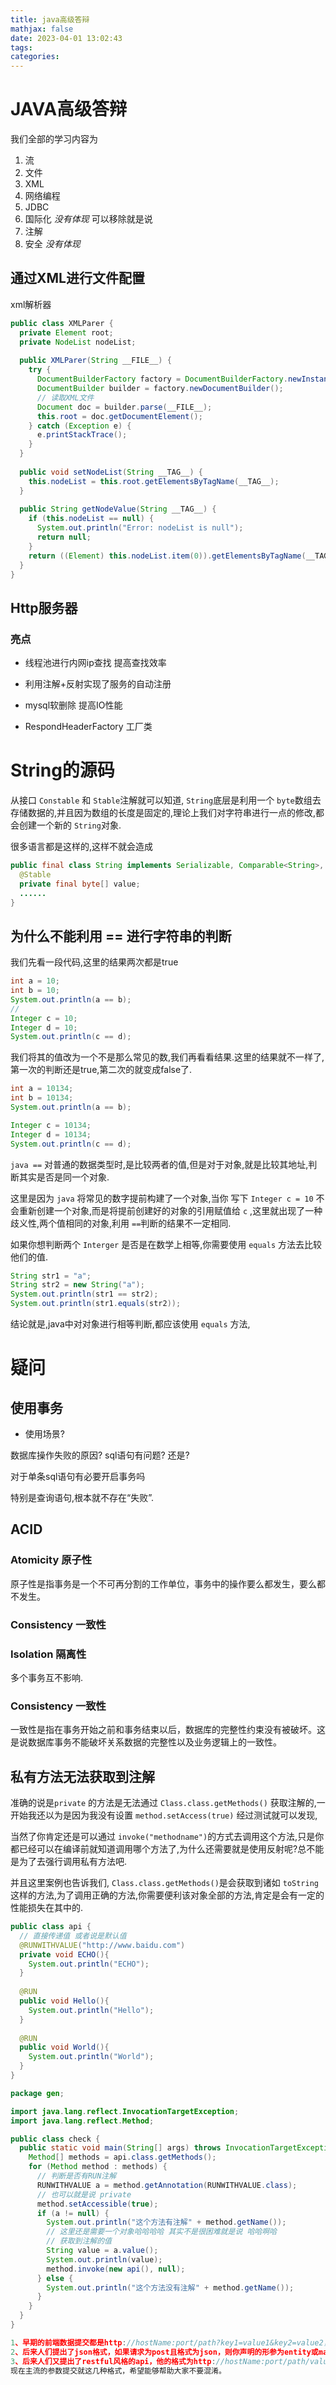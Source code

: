 ```yaml
---
title: java高级答辩
mathjax: false
date: 2023-04-01 13:02:43
tags:
categories:
---
```


# JAVA高级答辩

我们全部的学习内容为

1. 流
2. 文件
3. XML
4. 网络编程
5. JDBC
6. 国际化 *没有体现*  可以移除就是说 
7. 注解
8. 安全 *没有体现* 

## 通过XML进行文件配置

xml解析器

```java
public class XMLParer {
  private Element root;
  private NodeList nodeList;
  
  public XMLParer(String __FILE__) {
    try {
      DocumentBuilderFactory factory = DocumentBuilderFactory.newInstance();
      DocumentBuilder builder = factory.newDocumentBuilder();
      // 读取XML文件
      Document doc = builder.parse(__FILE__);
      this.root = doc.getDocumentElement();
    } catch (Exception e) {
      e.printStackTrace();
    }
  }
  
  public void setNodeList(String __TAG__) {
    this.nodeList = this.root.getElementsByTagName(__TAG__);
  }
  
  public String getNodeValue(String __TAG__) {
    if (this.nodeList == null) {
      System.out.println("Error: nodeList is null");
      return null;
    }
    return ((Element) this.nodeList.item(0)).getElementsByTagName(__TAG__).item(0).getTextContent();
  }
}

```

##  Http服务器

### 亮点

* 线程池进行内网ip查找 提高查找效率

* 利用注解+反射实现了服务的自动注册

* mysql软删除 提高IO性能

* RespondHeaderFactory 工厂类

  

  













# String的源码

从接口 `Constable` 和 `Stable`注解就可以知道, `String`底层是利用一个 `byte`数组去存储数据的,并且因为数组的长度是固定的,理论上我们对字符串进行一点的修改,都会创建一个新的 `String`对象.

很多语言都是这样的,这样不就会造成

```java
public final class String implements Serializable, Comparable<String>, CharSequence, Constable, ConstantDesc {
  @Stable
  private final byte[] value;
  ......
}
```

## 为什么不能利用 == 进行字符串的判断

我们先看一段代码,这里的结果两次都是true

```java
int a = 10;
int b = 10;
System.out.println(a == b);
//
Integer c = 10;
Integer d = 10;
System.out.println(c == d);
```

我们将其的值改为一个不是那么常见的数,我们再看看结果.这里的结果就不一样了,第一次的判断还是true,第二次的就变成false了.

```java
int a = 10134;
int b = 10134;
System.out.println(a == b);

Integer c = 10134;
Integer d = 10134;
System.out.println(c == d);
```

`java ==` 对普通的数据类型时,是比较两者的值,但是对于对象,就是比较其地址,判断其实是否是同一个对象. 

这里是因为 `java` 将常见的数字提前构建了一个对象,当你 写下 `Integer c = 10` 不会重新创建一个对象,而是将提前创建好的对象的引用赋值给 `c` ,这里就出现了一种歧义性,两个值相同的对象,利用 `==`判断的结果不一定相同.

如果你想判断两个 `Interger` 是否是在数学上相等,你需要使用 `equals` 方法去比较他们的值.

```java
String str1 = "a";
String str2 = new String("a");
System.out.println(str1 == str2);
System.out.println(str1.equals(str2));
```

结论就是,java中对对象进行相等判断,都应该使用 `equals` 方法,





# 疑问

## 使用事务

* 使用场景?

数据库操作失败的原因? sql语句有问题? 还是?

对于单条sql语句有必要开启事务吗

特别是查询语句,根本就不存在“失败”.





















## ACID

### Atomicity 原子性

原子性是指事务是一个不可再分割的工作单位，事务中的操作要么都发生，要么都不发生。





### Consistency 一致性





### Isolation 隔离性

多个事务互不影响.









### Consistency 一致性

一致性是指在事务开始之前和事务结束以后，数据库的完整性约束没有被破坏。这是说数据库事务不能破坏关系数据的完整性以及业务逻辑上的一致性。









## 私有方法无法获取到注解

准确的说是`private` 的方法是无法通过 `Class.class.getMethods()` 获取注解的,一开始我还以为是因为我没有设置 `method.setAccess(true)` 经过测试就可以发现, 

当然了你肯定还是可以通过 `invoke("methodname")`的方式去调用这个方法,只是你都已经可以在编译前就知道调用哪个方法了,为什么还需要就是使用反射呢?总不能是为了去强行调用私有方法吧.

并且这里案例也告诉我们, `Class.class.getMethods()`是会获取到诸如 `toString`这样的方法,为了调用正确的方法,你需要便利该对象全部的方法,肯定是会有一定的性能损失在其中的.

```java
public class api {
  // 直接传递值 或者说是默认值
  @RUNWITHVALUE("http://www.baidu.com")
  private void ECHO(){
    System.out.println("ECHO");
  }
  
  @RUN
  public void Hello(){
    System.out.println("Hello");
  }
  
  @RUN
  public void World(){
    System.out.println("World");
  }
}

```

```java
package gen;

import java.lang.reflect.InvocationTargetException;
import java.lang.reflect.Method;

public class check {
  public static void main(String[] args) throws InvocationTargetException, IllegalAccessException {
    Method[] methods = api.class.getMethods();
    for (Method method : methods) {
      // 判断是否有RUN注解
      RUNWITHVALUE a = method.getAnnotation(RUNWITHVALUE.class);
      // 也可以就是说 private
      method.setAccessible(true);
      if (a != null) {
        System.out.println("这个方法有注解" + method.getName());
        // 这里还是需要一个对象哈哈哈哈 其实不是很困难就是说 哈哈啊哈
        // 获取到注解的值
        String value = a.value();
        System.out.println(value);
        method.invoke(new api(), null);
      } else {
        System.out.println("这个方法没有注解" + method.getName());
      }
    }
  }
}

```

```js
1、早期的前端数据提交都是http://hostName:port/path?key1=value1&key2=value2，如果是这种key=value格式的，则在controller里面只需要声明形参即可，不需要加任何注解。如果是post请求，请求体是key=value这种格式的，其实接收方法是一样的。与此同时这种格式在请求头里面体现为：content-type=application/x-www-form-urlencoded。
2、后来人们提出了json格式，如果请求为post且格式为json，则你声明的形参为entity或map时需要添加@RequstBody注解。与此同时这种格式在请求头里面体现为：content-type=application/json。
3、后来人们又提出了restful风格的api，他的格式为http://hostName:port/path/value1/value2，此时你声明的形参需要添加@PathVariable。
现在主流的参数提交就这几种格式，希望能够帮助大家不要混淆。
```

